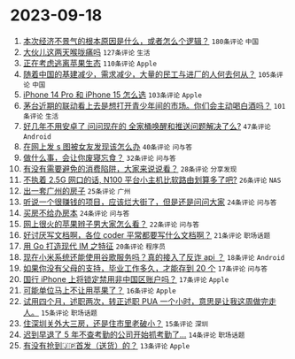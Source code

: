 # 2023-09-18

1. [本次经济不景气的根本原因是什么，或者怎么个逻辑？](https://www.v2ex.com/t/974782) `180条评论` `中国`
1. [大伙儿这两天喉咙痛吗](https://www.v2ex.com/t/974726) `127条评论` `生活`
1. [正在考虑逃离苹果生态](https://www.v2ex.com/t/974836) `110条评论` `Apple`
1. [随着中国的基建减少，需求减少，大量的民工与进厂的人何去何从？](https://www.v2ex.com/t/974711) `105条评论` `中国`
1. [iPhone 14 Pro 和 iPhone 15 怎么选](https://www.v2ex.com/t/974702) `103条评论` `Apple`
1. [茅台近期的联动看上去是想打开青少年间的市场。你们会主动喝白酒吗？](https://www.v2ex.com/t/974760) `101条评论` `生活`
1. [好几年不用安卓了 问问现在的 全家桶唤醒和推送问题解决了么?](https://www.v2ex.com/t/974701) `47条评论` `Android`
1. [在网上发 s 图被女友发现该怎么办](https://www.v2ex.com/t/974708) `40条评论` `问与答`
1. [做什么事，会让你废寝忘食？](https://www.v2ex.com/t/974831) `32条评论` `问与答`
1. [有没有需要避免的消费陷阱，大家来说说看？](https://www.v2ex.com/t/974854) `28条评论` `分享发现`
1. [不执着 2.5G 网口的话, N100 平台小主机比软路由划算多了吧?](https://www.v2ex.com/t/974716) `26条评论` `NAS`
1. [出一套广州的房子](https://www.v2ex.com/t/974799) `25条评论` `广州`
1. [听说一个很赚钱的项目，应该烂大街了，但是还是问问大家](https://www.v2ex.com/t/974823) `24条评论` `问与答`
1. [买房不给办房本](https://www.v2ex.com/t/974756) `24条评论` `问与答`
1. [网上很火的苹果辫子男大家怎么看？](https://www.v2ex.com/t/974772) `22条评论` `问与答`
1. [好讨厌写文档啊，各位 coder 平常都要写什么文档啊？](https://www.v2ex.com/t/974698) `21条评论` `职场话题`
1. [用 Go 打造现代 IM 之特征](https://www.v2ex.com/t/974777) `20条评论` `程序员`
1. [现在小米系统还能使用谷歌服务吗？真的接入了反诈 api ？](https://www.v2ex.com/t/974904) `18条评论` `Android`
1. [如果你没有父母的支持，毕业工作多久，才能存到 20 个](https://www.v2ex.com/t/974887) `17条评论` `问与答`
1. [国行 iPhone 上将锁定禁用非中国区账户吗？](https://www.v2ex.com/t/974821) `17条评论` `Apple`
1. [可能单位马上不让用苹果了？](https://www.v2ex.com/t/974835) `16条评论` `Apple`
1. [试用四个月，述职两次，转正述职 PUA 一个小时，意思是让我这周做完走人。](https://www.v2ex.com/t/974751) `15条评论` `职场话题`
1. [住深圳关外大三房，还是住市里老破小？](https://www.v2ex.com/t/974710) `15条评论` `深圳`
1. [迟到早退了 5 年不查考勤的公司开始抓考勤了…](https://www.v2ex.com/t/974804) `14条评论` `职场话题`
1. [有没有抢到🇯🇵首发（送货）的？](https://www.v2ex.com/t/974770) `13条评论` `Apple`
